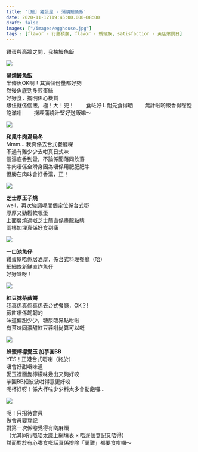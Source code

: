 ```yaml
---
title: '[鰻] 雞蛋屋 - 蒲燒鰻魚飯'
date: 2020-11-12T19:45:00.000+08:00
draft: false
images: ["/images/egghouse.jpg"]
tags : [flavor - 行膳積腹, flavor - 螞蟻族, satisfaction - 黃店懲罰日]
---
```


雞蛋與高牆之間，我揀鰻魚飯

![](/images/egghouse1.jpg)

**蒲燒鰻魚飯**  
半條魚OK啊！其實個份量都好夠  
然後魚底勁多煎蛋絲  
好好食，擺明係心機貨  
跟住就係個飯，極！大！兜！　　
食咗好Ｌ耐先食得晒　　
無計啦啲飯香得嚟飽飽滿咁　　
撈埋蒲燒汁堅好送飯嘛～

![](/images/egghouse2.jpg)

**和風牛肉湯烏冬**  
Mmm... 我真係去台式餐廳㗎  
不過有難少少去咁真日式味  
個湯底香到暈，不論係聞落同飲落  
牛肉唔係全滑身因為唔係用肥肥肥牛  
但勝在肉味會好香濃，正！

![](/images/egghouse3.jpg)

**芝士厚玉子燒**  
well，再次強調呢間個定位係台式嘢  
厚厚又勁鬆軟嘅蛋  
上面層燒過嘅芝士簡直係畫龍點睛  
兩樣加埋真係好食到痺  

![](/images/egghouse4.jpg)

**一口池魚仔**  
雞蛋屋唔係居酒屋，係台式料理餐廳（哈）  
細細條新鮮直炸魚仔  
好好味呀！  

![](/images/egghouse5.jpg)

**紅豆抹茶蕨餅**  
我真係真係真係去台式餐廳，OK？!  
蕨餅唔係韌韌的  
味道偏甜少少，糖尿臨界點咁啦    
有茶味同濃甜紅豆蓉咁尚算可以嘅  

![](/images/egghouse6.jpg)

**蜂蜜檸檬愛玉 加芋圓BB**  
YES！正港台式嘢喇（終於）  
唔會好甜嘅味道  
愛玉裡面隻檸檬味幾出又夠好咬  
芋圓BB細波波咁得意更好咬  
呢杯好呀！係大杯咗少少料太多會勁飽囉...  

![](/images/egghouse7.jpg)

呃！只招待會員  
做會員要登記  
對第一次係嚟覺得有啲麻煩  
（尤其同行嘅唔太識上網填表 x 唔逐個登記又唔得）  
然而對於有心嚟食嘅話真係排除「萬難」都要食咁囉～
